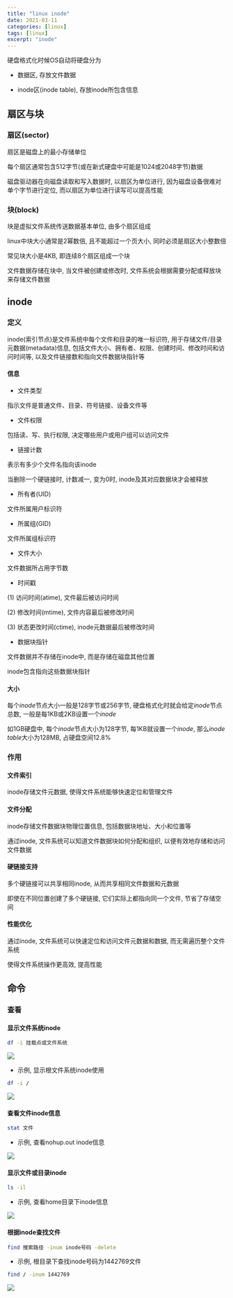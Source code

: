 ```yaml
---
title: "linux inode"
date: 2021-03-11
categories: [linux]
tags: [linux]
excerpt: "inode"
---
```


硬盘格式化时候OS自动将硬盘分为

- 数据区, 存放文件数据

- inode区(inode table), 存放inode所包含信息

## 扇区与块

### 扇区(sector)

扇区是磁盘上的最小存储单位

每个扇区通常包含512字节(或在新式硬盘中可能是1024或2048字节)数据

磁盘驱动器在向磁盘读取和写入数据时, 以扇区为单位进行, 因为磁盘设备很难对单个字节进行定位, 而以扇区为单位进行读写可以提高性能

### 块(block)

块是虚拟文件系统传送数据基本单位, 由多个扇区组成

linux中块大小通常是2幂数倍, 且不能超过一个页大小, 同时必须是扇区大小整数倍

常见块大小是4KB, 即连续8个扇区组成一个块

文件数据存储在块中, 当文件被创建或修改时, 文件系统会根据需要分配或释放块来存储文件数据

## inode

### 定义

inode(索引节点)是文件系统中每个文件和目录的唯一标识符, 用于存储文件/目录元数据(metadata)信息, 包括文件大小、拥有者、权限、创建时间、修改时间和访问时间等, 以及文件链接数和指向文件数据块指针等

#### 信息

- 文件类型

指示文件是普通文件、目录、符号链接、设备文件等

- 文件权限

包括读、写、执行权限, 决定哪些用户或用户组可以访问文件

- 链接计数

表示有多少个文件名指向该inode

当删除一个硬链接时, 计数减一, 变为0时, inode及其对应数据块才会被释放

- 所有者(UID)

文件所属用户标识符

- 所属组(GID)

文件所属组标识符

- 文件大小

文件数据所占用字节数

- 时间戳

(1) 访问时间(atime), 文件最后被访问时间

(2) 修改时间(mtime), 文件内容最后被修改时间

(3) 状态更改时间(ctime), inode元数据最后被修改时间

- 数据块指针

文件数据并不存储在inode中, 而是存储在磁盘其他位置

inode包含指向这些数据块指针

#### 大小

每个$inode$节点大小一般是128字节或256字节, 硬盘格式化时就会给定$inode$节点总数, 一般是每1KB或2KB设置一个$inode$

如1GB硬盘中, 每个$inode$节点大小为128字节, 每1KB就设置一个$inode$, 那么$inode$ $table$大小为128MB, 占硬盘空间12.8\%

### 作用

#### 文件索引

inode存储文件元数据, 使得文件系统能够快速定位和管理文件

#### 文件分配

inode存储文件数据块物理位置信息, 包括数据块地址、大小和位置等

通过inode, 文件系统可以知道文件数据块如何分配和组织, 以便有效地存储和访问文件数据

#### 硬链接支持

多个硬链接可以共享相同inode, 从而共享相同文件数据和元数据

即使在不同位置创建了多个硬链接, 它们实际上都指向同一个文件, 节省了存储空间

#### 性能优化

通过inode, 文件系统可以快速定位和访问文件元数据和数据, 而无需遍历整个文件系统

使得文件系统操作更高效, 提高性能

## 命令

### 查看

#### 显示文件系统inode

```sh
df -i 挂载点或文件系统
```

![](/assets/image/20241109_164256.jpg)

- 示例, 显示根文件系统inode使用

```sh
df -i /
```

![](/assets/image/20241214_130418.jpg)

#### 查看文件inode信息

```sh
stat 文件
```

- 示例, 查看nohup.out inode信息

![](/assets/image/20241214_130340.jpg)

#### 显示文件或目录inode

```sh
ls -il
```

- 示例, 查看home目录下inode信息

![](/assets/image/20241214_130520.jpg)

#### 根据inode查找文件

```sh
find 搜索路径 -inum inode号码 -delete
```

- 示例, 根目录下查找inode号码为1442769文件

```sh
find / -inum 1442769
```

![](/assets/image/20241214_130631.jpg)